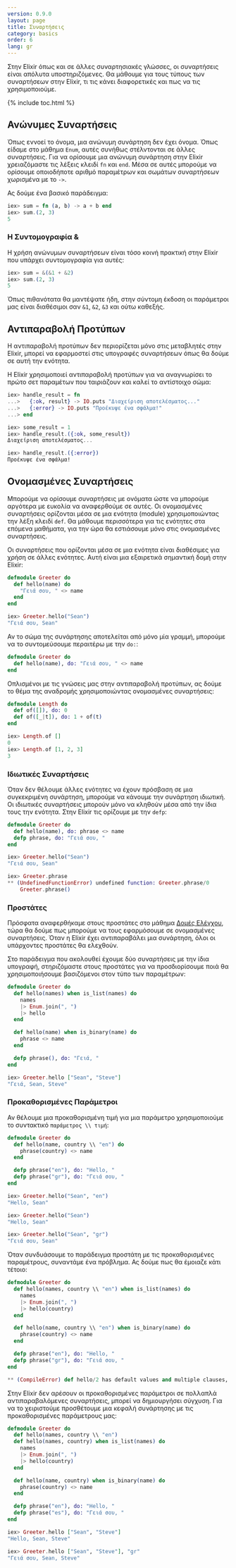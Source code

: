 ```yaml
---
version: 0.9.0
layout: page
title: Συναρτήσεις
category: basics
order: 6
lang: gr
---
```


Στην Elixir όπως και σε άλλες συναρτησιακές γλώσσες, οι συναρτήσεις είναι απόλυτα υποστηριζόμενες.  Θα μάθουμε για τους τύπους των συναρτήσεων στην Elixir, τι τις κάνει διαφορετικές και πως να τις χρησιμοποιούμε.

{% include toc.html %}

## Ανώνυμες Συναρτήσεις

Όπως εννοεί το όνομα, μια ανώνυμη συνάρτηση δεν έχει όνομα.  Όπως είδαμε στο μάθημα `Enum`, αυτές συνήθως στέλντονται σε άλλες συναρτήσεις.  Για να ορίσουμε μια ανώνυμη συνάρτηση στην Elixir χρειαζόμαστε τις λέξεις κλειδί `fn` και `end`.  Μέσα σε αυτές μπορούμε να ορίσουμε οποιοδήποτε αριθμό παραμέτρων και σωμάτων συναρτήσεων χωρισμένα με το `->`.

Ας δούμε ένα βασικό παράδειγμα:

```elixir
iex> sum = fn (a, b) -> a + b end
iex> sum.(2, 3)
5
```

### Η Συντομογραφία &

Η χρήση ανώνυμων συναρτήσεων είναι τόσο κοινή πρακτική στην Elixir που υπάρχει συντομογραφία για αυτές:

```elixir
iex> sum = &(&1 + &2)
iex> sum.(2, 3)
5
```

Όπως πιθανότατα θα μαντέψατε ήδη, στην σύντομη έκδοση οι παράμετροι μας είναι διαθέσιμοι σαν `&1`, `&2`, `&3` και ούτω καθεξής.

## Αντιπαραβολή Προτύπων

Η αντιπαραβολή προτύπων δεν περιορίζεται μόνο στις μεταβλητές στην Elixir, μπορεί να εφαρμοστεί στις υπογραφές συναρτήσεων όπως θα δούμε σε αυτή την ενότητα.

Η Elixir χρησιμοποιεί αντιπαραβολή προτύπων για να αναγνωρίσει το πρώτο σετ παραμέτων που ταιριάζουν και καλεί το αντίστοιχο σώμα:

```elixir
iex> handle_result = fn
...>   {:ok, result} -> IO.puts "Διαχείριση αποτελέσματος..."
...>   {:error} -> IO.puts "Προέκυψε ένα σφάλμα!"
...> end

iex> some_result = 1
iex> handle_result.({:ok, some_result})
Διαχείριση αποτελέσματος...

iex> handle_result.({:error})
Προέκυψε ένα σφάλμα!
```

## Ονομασμένες Συναρτήσεις

Μπορούμε να ορίσουμε συναρτήσεις με ονόματα ώστε να μπορούμε αργότερα με ευκολία να αναφερθούμε σε αυτές.  Οι ονομασμένες συναρτήσεις ορίζονται μέσα σε μια ενότητα (module) χρησιμοποιώντας την λέξη κλειδί `def`.  Θα μάθουμε περισσότερα για τις ενότητες στα επόμενα μαθήματα, για την ώρα θα εστιάσουμε μόνο στις ονομασμένες συναρτήσεις.

Οι συναρτήσεις που ορίζονται μέσα σε μια ενότητα είναι διαθέσιμες για χρήση σε άλλες ενότητες.  Αυτή είναι μια εξαιρετικά σημαντική δομή στην Elixir:

```elixir
defmodule Greeter do
  def hello(name) do
    "Γειά σου, " <> name
  end
end

iex> Greeter.hello("Sean")
"Γειά σου, Sean"
```

Αν το σώμα της συνάρτησης αποτελείται από μόνο μία γραμμή, μπορούμε να το συντομεύσουμε περαιτέρω με την `do:`:

```elixir
defmodule Greeter do
  def hello(name), do: "Γειά σου, " <> name
end
```

Οπλισμένοι με τις γνώσεις μας στην αντιπαραβολή προτύπων, ας δούμε το θέμα της αναδρομής χρησιμοποιώντας ονομασμένες συναρτήσεις:

```elixir
defmodule Length do
  def of([]), do: 0
  def of([_|t]), do: 1 + of(t)
end

iex> Length.of []
0
iex> Length.of [1, 2, 3]
3
```

### Ιδιωτικές Συναρτήσεις

Όταν δεν θέλουμε άλλες ενότητες να έχουν πρόσβαση σε μια συγκεκριμένη συνάρτηση, μπορούμε να κάνουμε την συνάρτηση ιδιωτική.  Οι ιδιωτικές συναρτήσεις μπορούν μόνο να κληθούν μέσα από την ίδια τους την ενότητα.  Στην Elixir τις ορίζουμε με την `defp`:

```elixir
defmodule Greeter do
  def hello(name), do: phrase <> name
  defp phrase, do: "Γειά σου, "
end

iex> Greeter.hello("Sean")
"Γειά σου, Sean"

iex> Greeter.phrase
** (UndefinedFunctionError) undefined function: Greeter.phrase/0
    Greeter.phrase()
```

### Προστάτες

Πρόσφατα αναφερθήκαμε στους προστάτες στο μάθημα [Δομές Ελέγχου](../control-structures), τώρα θα δούμε πως μπορούμε να τους εφαρμόσουμε σε ονομασμένες συναρτήσεις.  Όταν η Elixir έχει αντιπαραβάλει μια συνάρτηση, όλοι οι υπάρχοντες προστάτες θα ελεχθούν.

Στο παράδειγμα που ακολουθεί έχουμε δύο συναρτήσεις με την ίδια υπογραφή, στηριζόμαστε στους προστάτες για να προσδιορίσουμε ποιά θα χρησιμοποιήσουμε βασιζόμενοι στον τύπο των παραμέτρων:

```elixir
defmodule Greeter do
  def hello(names) when is_list(names) do
    names
    |> Enum.join(", ")
    |> hello
  end

  def hello(name) when is_binary(name) do
    phrase <> name
  end

  defp phrase(), do: "Γειά, "
end

iex> Greeter.hello ["Sean", "Steve"]
"Γειά, Sean, Steve"
```

### Προκαθορισμένες Παράμετροι

Αν θέλουμε μια προκαθορισμένη τιμή για μια παράμετρο χρησιμοποιούμε το συντακτικό `παράμετρος \\ τιμή`:

```elixir
defmodule Greeter do
  def hello(name, country \\ "en") do
    phrase(country) <> name
  end

  defp phrase("en"), do: "Hello, "
  defp phrase("gr"), do: "Γειά σου, "
end

iex> Greeter.hello("Sean", "en")
"Hello, Sean"

iex> Greeter.hello("Sean")
"Hello, Sean"

iex> Greeter.hello("Sean", "gr")
"Γειά σου, Sean"
```

Όταν συνδυάσουμε το παράδειγμα προστάτη με τις προκαθορισμένες παραμέτρους, συναντάμε ένα πρόβλημα.  Ας δούμε πως θα έμοιαζε κάτι τέτοιο:

```elixir
defmodule Greeter do
  def hello(names, country \\ "en") when is_list(names) do
    names
    |> Enum.join(", ")
    |> hello(country)
  end

  def hello(name, country \\ "en") when is_binary(name) do
    phrase(country) <> name
  end

  defp phrase("en"), do: "Hello, "
  defp phrase("gr"), do: "Γειά σου, "
end

** (CompileError) def hello/2 has default values and multiple clauses, define a function head with the defaults
```

Στην Elixir δεν αρέσουν οι προκαθορισμένες παράμετροι σε πολλαπλά αντιπαραβαλόμενες συναρτήσεις, μπορεί να δημιουργήσει σύγχυση.  Για να το χειριστούμε προσθέτουμε μια κεφαλή συνάρτησης με τις προκαθορισμένες παράμετρους μας:

```elixir
defmodule Greeter do
  def hello(names, country \\ "en")
  def hello(names, country) when is_list(names) do
    names
    |> Enum.join(", ")
    |> hello(country)
  end

  def hello(name, country) when is_binary(name) do
    phrase(country) <> name
  end

  defp phrase("en"), do: "Hello, "
  defp phrase("es"), do: "Γειά σου, "
end

iex> Greeter.hello ["Sean", "Steve"]
"Hello, Sean, Steve"

iex> Greeter.hello ["Sean", "Steve"], "gr"
"Γειά σου, Sean, Steve"
```
